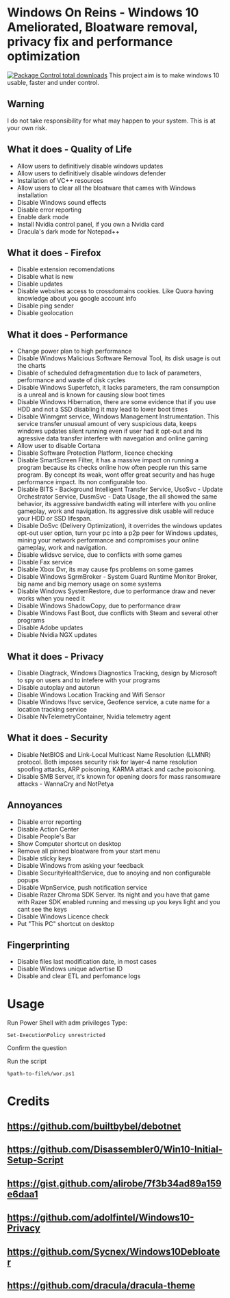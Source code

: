 # Windows On Reins - Windows 10 Ameliorated, Bloatware removal, privacy fix and performance optimization
[![Package Control total downloads](https://img.shields.io/packagecontrol/dt/SwitchDictionary.svg)](https://packagecontrol.io/packages/SwitchDictionary)
This project aim is to make windows 10 usable, faster and under control. 

## Warning
I do not take responsibility for what may happen to your system. This is at your own risk.

## What it does - Quality of Life

- Allow users to definitively disable windows updates
- Allow users to definitively disable windows defender
- Installation of VC++ resources
- Allow users to clear all the bloatware that cames with Windows installation
- Disable Windows sound effects
- Disable error reporting
- Enable dark mode
- Install Nvidia control panel, if you own a Nvidia card
- Dracula's dark mode for Notepad++

## What it does - Firefox

- Disable extension recomendations
- Disable what is new
- Disable updates
- Disable websites access to crossdomains cookies. Like Quora having knowledge about you google account info
- Disable ping sender
- Disable geolocation


## What it does - Performance

- Change power plan to high performance
- Disable Windows Malicious Software Removal Tool, its disk usage is out the charts
- Disable of scheduled defragmentation due to lack of parameters, performance and waste of disk cycles
- Disable Windows Superfetch, it lacks parameters, the ram consumption is a unreal and is known for causing slow boot times
- Disable Windows Hibernation, there are some evidence that if you use HDD and not a SSD disabling it may lead to lower boot times
- Disable Winmgmt service, Windows Management Instrumentation. This service transfer unusual amount of very suspicious data, keeps windows updates silent running even if user had it opt-out and its agressive data transfer interfere with navegation and online gaming
- Allow user to disable Cortana
- Disable Software Protection Platform, licence checking
- Disable SmartScreen Filter, it has a massive impact on running a program because its checks online how often people run this same program. By concept its weak, wont offer great security and has huge performance impact. Its non configurable too.
- Disable BITS - Background Intelligent Transfer Service, UsoSvc - Update Orchestrator Service, DusmSvc - Data Usage, the all showed the same behavior, its aggressive bandwidth eating will interfere with you online gameplay, work and navigation. Its aggressive disk usable will reduce your HDD or SSD lifespan.
- Disable DoSvc (Delivery Optimization), it overrides the windows updates opt-out user option, turn your pc into a p2p peer for Windows updates, mining your network performance and compromises your online gameplay, work and navigation.
- Disable wlidsvc service, due to conflicts with some games
- Disable Fax service
- Disable Xbox Dvr, its may cause fps problems on some games
- Disable Windows SgrmBroker - System Guard Runtime Monitor Broker, big name and big memory usage on some systems
- Disable Windows SystemRestore, due to performance draw and never works when you need it
- Disable Windows ShadowCopy, due to performance draw
- Disable Windows Fast Boot, due conflicts with Steam and several other programs
- Disable Adobe updates
- Disable Nvidia NGX updates

## What it does - Privacy

- Disable Diagtrack, Windows Diagnostics Tracking, design by Microsoft to spy on users and to intefere with your programs
- Disable autoplay and autorun
- Disable Windows Location Tracking and Wifi Sensor
- Disable Windows lfsvc service, Geofence service, a cute name for a location tracking service
- Disable NvTelemetryContainer, Nvidia telemetry agent 

## What it does - Security

- Disable NetBIOS and Link-Local Multicast Name Resolution (LLMNR) protocol. Both imposes security risk for layer-4 name resolution spoofing attacks, ARP poisoning, KARMA attack and cache poisoning.
- Disable SMB Server, it's known for opening doors for mass ransomware attacks - WannaCry and NotPetya

## Annoyances

- Disable error reporting
- Disable Action Center 
- Disable People's Bar
- Show Computer shortcut on desktop
- Remove all pinned bloatware from your start menu
- Disable sticky keys
- Disable Windows from asking your feedback
- Disable SecurityHealthService, due to anoying and non configurable popups
- Disable WpnService, push notification service
- Disable Razer Chroma SDK Server. Its night and you have that game with Razer SDK enabled running and messing up you keys light and you cant see the keys
- Disable Windows Licence check
- Put "This PC" shortcut on desktop

## Fingerprinting

- Disable files last modification date, in most cases
- Disable Windows unique advertise ID
- Disable and clear ETL and perfomance logs


Usage
============

Run Power Shell with adm privileges
Type:

    Set-ExecutionPolicy unrestricted


Confirm the question

Run the script 

    %path-to-file%/wor.ps1
    

Credits
============

## https://github.com/builtbybel/debotnet
## https://github.com/Disassembler0/Win10-Initial-Setup-Script
## https://gist.github.com/alirobe/7f3b34ad89a159e6daa1
## https://github.com/adolfintel/Windows10-Privacy
## https://github.com/Sycnex/Windows10Debloater
## https://github.com/dracula/dracula-theme
